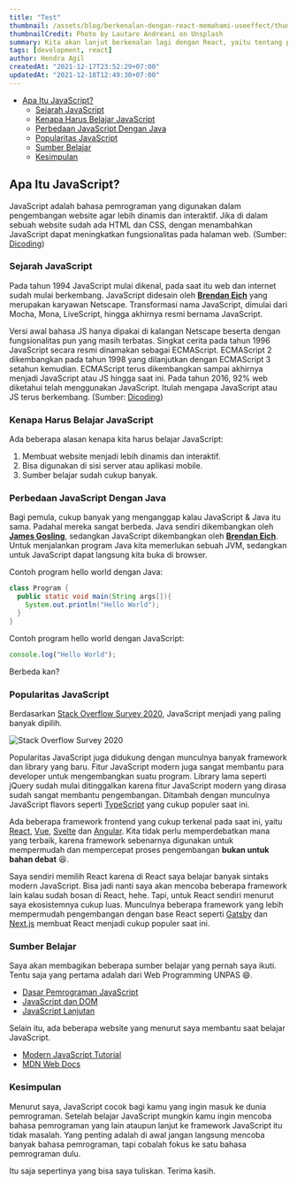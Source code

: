 ```yaml
---
title: "Test"
thumbnail: /assets/blog/berkenalan-dengan-react-memahami-useeffect/thumbnail.png
thumbnailCredit: Photo by Lautaro Andreani on Unsplash
summary: Kita akan lanjut berkenalan lagi dengan React, yaitu tentang penggunaan useEffect di blog ini.
tags: [development, react]
author: Hendra Agil
createdAt: "2021-12-17T23:52:29+07:00"
updatedAt: "2021-12-18T12:49:30+07:00"
---
```


<!--toc:start-->

- [Apa Itu JavaScript?](#apa-itu-javascript)
  - [Sejarah JavaScript](#sejarah-javascript)
  - [Kenapa Harus Belajar JavaScript](#kenapa-harus-belajar-javascript)
  - [Perbedaan JavaScript Dengan Java](#perbedaan-javascript-dengan-java)
  - [Popularitas JavaScript](#popularitas-javascript)
  - [Sumber Belajar](#sumber-belajar)
  - [Kesimpulan](#kesimpulan)
  <!--toc:end-->

## Apa Itu JavaScript?

JavaScript adalah bahasa pemrograman yang digunakan dalam pengembangan website agar lebih dinamis dan interaktif. Jika di dalam sebuah website sudah ada HTML dan CSS, dengan menambahkan JavaScript dapat meningkatkan fungsionalitas pada halaman web. (Sumber: [Dicoding](https://www.dicoding.com/blog/apa-itu-javascript-fungsi-dan-contohnya/))

### Sejarah JavaScript

Pada tahun 1994 JavaScript mulai dikenal, pada saat itu web dan internet sudah mulai berkembang. JavaScript didesain oleh **[Brendan Eich](https://en.wikipedia.org/wiki/Brendan_Eich)** yang merupakan karyawan Netscape. Transformasi nama JavaScript, dimulai dari Mocha, Mona, LiveScript, hingga akhirnya resmi bernama JavaScript.

Versi awal bahasa JS hanya dipakai di kalangan Netscape beserta dengan fungsionalitas pun yang masih terbatas. Singkat cerita pada tahun 1996 JavaScript secara resmi dinamakan sebagai ECMAScript. ECMAScript 2 dikembangkan pada tahun 1998 yang dilanjutkan dengan ECMAScript 3 setahun kemudian. ECMAScript terus dikembangkan sampai akhirnya menjadi JavaScript atau JS hingga saat ini. Pada tahun 2016, 92% web diketahui telah menggunakan JavaScript. Itulah mengapa JavaScript atau JS terus berkembang. (Sumber: [Dicoding](https://www.dicoding.com/blog/apa-itu-javascript-fungsi-dan-contohnya/))

### Kenapa Harus Belajar JavaScript

Ada beberapa alasan kenapa kita harus belajar JavaScript:

1. Membuat website menjadi lebih dinamis dan interaktif.
2. Bisa digunakan di sisi server atau aplikasi mobile.
3. Sumber belajar sudah cukup banyak.

### Perbedaan JavaScript Dengan Java

Bagi pemula, cukup banyak yang menganggap kalau JavaScript & Java itu sama. Padahal mereka sangat berbeda. Java sendiri dikembangkan oleh **[James Gosling](https://en.wikipedia.org/wiki/James_Gosling)**, sedangkan JavaScript dikembangkan oleh **[Brendan Eich](https://en.wikipedia.org/wiki/Brendan_Eich)**. Untuk menjalankan program Java kita memerlukan sebuah JVM, sedangkan untuk JavaScript dapat langsung kita buka di browser.

Contoh program hello world dengan Java:

```java
class Program {
  public static void main(String args[]){
    System.out.println("Hello World");
  }
}
```

Contoh program hello world dengan JavaScript:

```js
console.log("Hello World");
```

Berbeda kan?

### Popularitas JavaScript

Berdasarkan [Stack Overflow Survey 2020](https://insights.stackoverflow.com/survey/2020#most-popular-technologies), JavaScript menjadi yang paling banyak dipilih.

![Stack Overflow Survey 2020](https://www.docstring.fr/media/blog_posts/retour-sur-le-stackoverflow-developer-survey-2020/images/Screenshot_2020-05-28_at_11.22.34.png)

Popularitas JavaScript juga didukung dengan munculnya banyak framework dan library yang baru. Fitur JavaScript modern juga sangat membantu para developer untuk mengembangkan suatu program. Library lama seperti jQuery sudah mulai ditinggalkan karena fitur JavaScript modern yang dirasa sudah sangat membantu pengembangan. Ditambah dengan munculnya JavaScript flavors seperti [TypeScript](https://www.typescriptlang.org/) yang cukup populer saat ini.

Ada beberapa framework frontend yang cukup terkenal pada saat ini, yaitu [React](https://reactjs.org/), [Vue](https://vuejs.org/), [Svelte](https://svelte.dev/) dan [Angular](https://angular.io/). Kita tidak perlu memperdebatkan mana yang terbaik, karena framework sebenarnya digunakan untuk mempermudah dan mempercepat proses pengembangan **bukan untuk bahan debat** 😆.

Saya sendiri memilih React karena di React saya belajar banyak sintaks modern JavaScript. Bisa jadi nanti saya akan mencoba beberapa framework lain kalau sudah bosan di React, hehe. Tapi, untuk React sendiri menurut saya ekosistemnya cukup luas. Munculnya beberapa framework yang lebih mempermudah pengembangan dengan base React seperti [Gatsby](https://www.gatsbyjs.com/) dan [Next.js](https://nextjs.org/) membuat React menjadi cukup populer saat ini.

### Sumber Belajar

Saya akan membagikan beberapa sumber belajar yang pernah saya ikuti. Tentu saja yang pertama adalah dari Web Programming UNPAS 😄.

- [Dasar Pemrograman JavaScript](https://www.youtube.com/playlist?list=PLFIM0718LjIWXagluzROrA-iBY9eeUt4w)
- [JavaScript dan DOM](https://www.youtube.com/playlist?list=PLFIM0718LjIWB3YRoQbQh82ZewAGtE2-3)
- [JavaScript Lanjutan](https://www.youtube.com/playlist?list=PLFIM0718LjIUGpY8wmE41W7rTJo_3Y46-)

Selain itu, ada beberapa website yang menurut saya membantu saat belajar JavaScript.

- [Modern JavaScript Tutorial](https://javascript.info/)
- [MDN Web Docs](https://developer.mozilla.org/en-US/docs/Web/javascript)

### Kesimpulan

Menurut saya, JavaScript cocok bagi kamu yang ingin masuk ke dunia pemrograman. Setelah belajar JavaScript mungkin kamu ingin mencoba bahasa pemrograman yang lain ataupun lanjut ke framework JavaScript itu tidak masalah. Yang penting adalah di awal jangan langsung mencoba banyak bahasa pemrograman, tapi cobalah fokus ke satu bahasa pemrograman dulu.

Itu saja sepertinya yang bisa saya tuliskan. Terima kasih.
